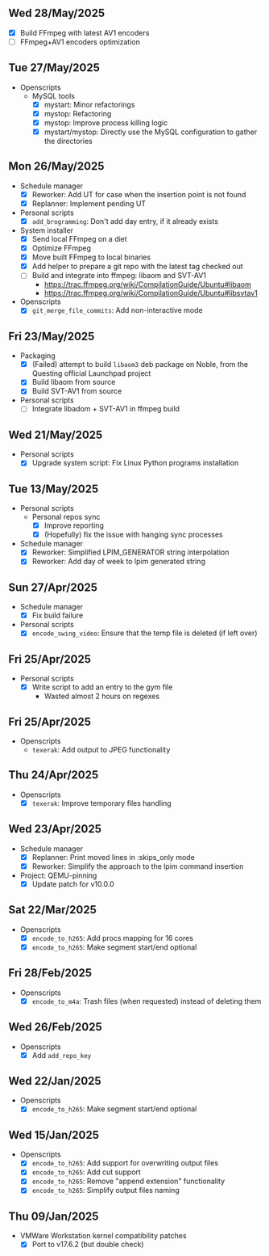 ## Wed 28/May/2025

- [x] Build FFmpeg with latest AV1 encoders
- [ ] FFmpeg+AV1 encoders optimization

## Tue 27/May/2025

- Openscripts
  - MySQL tools
    - [x] mystart: Minor refactorings
    - [x] mystop: Refactoring
    - [x] mystop: Improve process killing logic
    - [x] mystart/mystop: Directly use the MySQL configuration to gather the directories

## Mon 26/May/2025

- Schedule manager
  - [x] Reworker: Add UT for case when the insertion point is not found
  - [x] Replanner: Implement pending UT
- Personal scripts
  - [x] `add_brogramming`: Don't add day entry, if it already exists
- System installer
  - [x] Send local FFmpeg on a diet
  - [x] Optimize FFmpeg
  - [x] Move built FFmpeg to local binaries
  - [x] Add helper to prepare a git repo with the latest tag checked out
  - [ ] Build and integrate into ffmpeg: libaom and SVT-AV1
    - https://trac.ffmpeg.org/wiki/CompilationGuide/Ubuntu#libaom
    - https://trac.ffmpeg.org/wiki/CompilationGuide/Ubuntu#libsvtav1
- Openscripts
  - [x] `git_merge_file_commits`: Add non-interactive mode

## Fri 23/May/2025

- Packaging
  - [x] (Failed) attempt to build `libaom3` deb package on Noble, from the Questing official Launchpad project
  - [x] Build libaom from source
  - [x] Build SVT-AV1 from source
- Personal scripts
  - [ ] Integrate libadom + SVT-AV1 in ffmpeg build

## Wed 21/May/2025

- Personal scripts
  - [x] Upgrade system script: Fix Linux Python programs installation

## Tue 13/May/2025

- Personal scripts
  - Personal repos sync
    - [x] Improve reporting
    - [x] (Hopefully) fix the issue with hanging sync processes
- Schedule manager
  - [x] Reworker: Simplified LPIM_GENERATOR string interpolation
  - [x] Reworker: Add day of week to lpim generated string

## Sun 27/Apr/2025

- Schedule manager
  - [x] Fix build failure
- Personal scripts
  - [x] `encode_swing_video`: Ensure that the temp file is deleted (if left over)

## Fri 25/Apr/2025

- Personal scripts
  - [x] Write script to add an entry to the gym file
    - Wasted almost 2 hours on regexes

## Fri 25/Apr/2025

- Openscripts
  - `texerak`: Add output to JPEG functionality

## Thu 24/Apr/2025

- Openscripts
  - [x] `texerak`: Improve temporary files handling

## Wed 23/Apr/2025

- Schedule manager
  - [x] Replanner: Print moved lines in :skips_only mode
  - [x] Reworker: Simplify the approach to the lpim command insertion
- Project: QEMU-pinning
  - [x] Update patch for v10.0.0

## Sat 22/Mar/2025

- Openscripts
  - [x] `encode_to_h265`: Add procs mapping for 16 cores
  - [x] `encode_to_h265`: Make segment start/end optional

## Fri 28/Feb/2025

- Openscripts
  - [x] `encode_to_m4a`: Trash files (when requested) instead of deleting them

## Wed 26/Feb/2025

- Openscripts
  - [x] Add `add_repo_key`

## Wed 22/Jan/2025

- Openscripts
  - [x] `encode_to_h265`: Make segment start/end optional

## Wed 15/Jan/2025

- Openscripts
  - [x] `encode_to_h265`: Add support for overwriting output files
  - [x] `encode_to_h265`: Add cut support
  - [x] `encode_to_h265`: Remove "append extension" functionality
  - [x] `encode_to_h265`: Simplify output files naming

## Thu 09/Jan/2025

- VMWare Workstation kernel compatibility patches
  - [x] Port to v17.6.2 (but double check)
